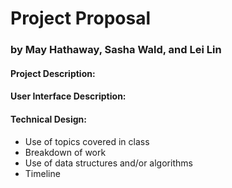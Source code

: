 # Project Proposal
### by May Hathaway, Sasha Wald, and Lei Lin


#### Project Description: 

#### User Interface Description: 

#### Technical Design: 
- Use of topics covered in class
- Breakdown of work
- Use of data structures and/or algorithms
- Timeline
